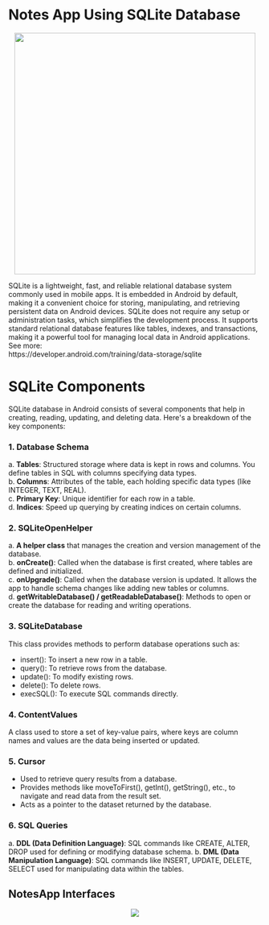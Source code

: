 # Notes App Using SQLite Database
<p align="center">
  <img src="https://github.com/user-attachments/assets/8ad2fdfa-0055-4b89-9f50-f42d9e4c78cb" width="480">
</p>
SQLite is a lightweight, fast, and reliable relational database system commonly used in mobile apps. It is embedded in Android by default, making it a convenient choice for storing, manipulating, and retrieving persistent data on Android devices. SQLite does not require any setup or administration tasks, which simplifies the development process. It supports standard relational database features like tables, indexes, and transactions, making it a powerful tool for managing local data in Android applications. See more: <br>
https://developer.android.com/training/data-storage/sqlite

# SQLite Components
SQLite database in Android consists of several components that help in creating, reading, updating, and deleting data. Here's a breakdown of the key components:
<br>

### 1. Database Schema
a. **Tables**: Structured storage where data is kept in rows and columns. You define tables in SQL with columns specifying data types. <br>
b. **Columns**: Attributes of the table, each holding specific data types (like INTEGER, TEXT, REAL). <br>
c. **Primary Key**: Unique identifier for each row in a table. <br>
d. **Indices**: Speed up querying by creating indices on certain columns. <br>

### 2. SQLiteOpenHelper
a. **A helper class** that manages the creation and version management of the database. <br>
b. **onCreate()**: Called when the database is first created, where tables are defined and initialized. <br>
c. **onUpgrade()**: Called when the database version is updated. It allows the app to handle schema changes like adding new tables or columns. <br>
d. **getWritableDatabase() / getReadableDatabase()**: Methods to open or create the database for reading and writing operations. <br>

### 3. SQLiteDatabase
This class provides methods to perform database operations such as:
- insert(): To insert a new row in a table. <br>
- query(): To retrieve rows from the database. <br>
- update(): To modify existing rows. <br>
- delete(): To delete rows. <br>
- execSQL(): To execute SQL commands directly. <br>

### 4. ContentValues
A class used to store a set of key-value pairs, where keys are column names and values are the data being inserted or updated. <br>

### 5. Cursor
- Used to retrieve query results from a database. <br>
- Provides methods like moveToFirst(), getInt(), getString(), etc., to navigate and read data from the result set. <br>
- Acts as a pointer to the dataset returned by the database. <br>

### 6. SQL Queries
a. **DDL (Data Definition Language)**: SQL commands like CREATE, ALTER, DROP used for defining or modifying database schema.
b. **DML (Data Manipulation Language)**: SQL commands like INSERT, UPDATE, DELETE, SELECT used for manipulating data within the tables.

## NotesApp Interfaces
<p align="center">
  <img src="https://github.com/user-attachments/assets/70cd0548-b070-4902-acca-d110dc686c43">
</p>
